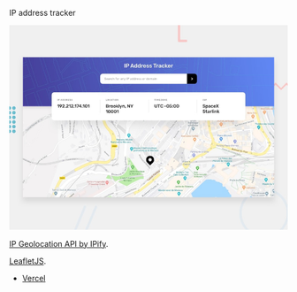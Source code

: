 IP address tracker

![Design preview for the IP address tracker coding challenge](./design/desktop-preview.jpg)

[IP Geolocation API by IPify](https://geo.ipify.org/).

[LeafletJS](https://leafletjs.com/).

- [Vercel](https://vercel.com/)
